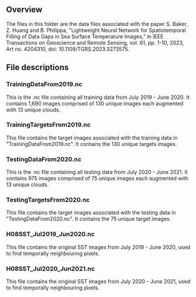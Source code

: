 ## Overview ##
The files in this folder are the data files associated with the paper S. Baker, Z. Huang and B. Philippa, "Lightweight Neural Network for Spatiotemporal Filling of Data Gaps in Sea Surface Temperature Images," in IEEE Transactions on Geoscience and Remote Sensing, vol. 61, pp. 1-10, 2023, Art no. 4204310, doi: 10.1109/TGRS.2023.3273575.

## File descriptions ##
### TrainingDataFrom2019.nc
This is the .nc file containing all training data from July 2019 - June 2020. It contains 1,690 images comprised of 130 unique images each augmented with 13 unique clouds.

### TrainingTargetsFrom2019.nc
This file contains the target images associated with the training data in "TrainingDataFrom2019.nc". It contains the 130 unique targets images. 

### TestingDataFrom2020.nc
This is the .nc file containing all testing data from July 2020 - June 2021. It contains 975 images comprised of 75 unique images each augmented with 13 unique clouds.

### TestingTargetsFrom2020.nc
This file contains the target images associated with the testing data in "TestingDataFrom2020.nc". It contains the 75 unique target images.

### H08SST_Jul2019_Jun2020.nc
This file contains the original SST images from July 2019 - June 2020, used to find temporally neighbouring pixels.

### H08SST_Jul2020_Jun2021.nc
This file contains the original SST images from July 2020 - June 2021, used to find temporally neighbouring pixels.
